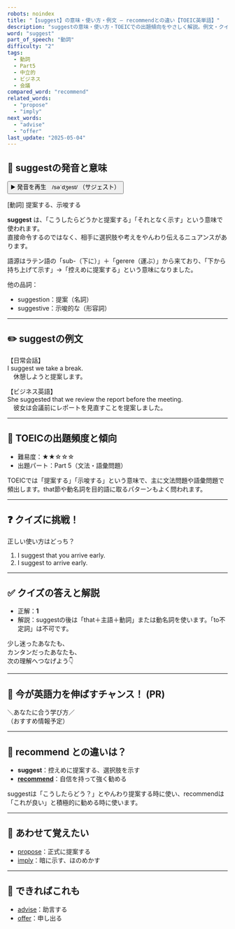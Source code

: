 ```yaml
---
robots: noindex
title: "【suggest】の意味・使い方・例文 ― recommendとの違い【TOEIC英単語】"
description: "suggestの意味・使い方・TOEICでの出題傾向をやさしく解説。例文・クイズ付きでrecommendとの違いもわかりやすく学べます。"
word: "suggest"
part_of_speech: "動詞"
difficulty: "2"
tags:
  - 動詞
  - Part5
  - 中立的
  - ビジネス
  - 会議
compared_word: "recommend"
related_words:
  - "propose"
  - "imply"
next_words:
  - "advise"
  - "offer"
last_update: "2025-05-04"
---
```


## 🔰 suggestの発音と意味

<button class="play-audio" onclick="playTTS('suggest')">
  <span class="play-audio-main">
    ▶️ 発音を再生　/səˈdʒest/
  </span>
  <span class="play-audio-sub">
    （サジェスト）
  </span>
</button>

[動詞] 提案する、示唆する

**suggest** は、「こうしたらどうかと提案する」「それとなく示す」という意味で使われます。  
直接命令するのではなく、相手に選択肢や考えをやんわり伝えるニュアンスがあります。

語源はラテン語の「sub-（下に）」＋「gerere（運ぶ）」から来ており、「下から持ち上げて示す」→「控えめに提案する」という意味になりました。

他の品詞：  
- suggestion：提案（名詞）
- suggestive：示唆的な（形容詞）

---

## ✏️ suggestの例文

【日常会話】  
I suggest we take a break.  
　休憩しようと提案します。

【ビジネス英語】  
She suggested that we review the report before the meeting.  
　彼女は会議前にレポートを見直すことを提案しました。

---

## 🎯 TOEICの出題頻度と傾向

- 難易度：★★☆☆☆
- 出題パート：Part 5（文法・語彙問題）

TOEICでは「提案する」「示唆する」という意味で、主に文法問題や語彙問題で頻出します。that節や動名詞を目的語に取るパターンもよく問われます。

---

## ❓ クイズに挑戦！

正しい使い方はどっち？

1. I suggest that you arrive early.  
2. I suggest to arrive early.

---

## ✅ クイズの答えと解説

- 正解：**1**
- 解説：suggestの後は「that＋主語＋動詞」または動名詞を使います。「to不定詞」は不可です。

少し迷ったあなたも、  
カンタンだったあなたも、  
次の理解へつなげよう👇️

---

## 🚀 今が英語力を伸ばすチャンス！ (PR)

<div class="info-center">
＼あなたに合う学び方／<br>  
（おすすめ情報予定）
</div>

---

## 🤔  recommend との違いは？

- **suggest**：控えめに提案する、選択肢を示す
- **[recommend](/word/recommend/)**：自信を持って強く勧める

suggestは「こうしたらどう？」とやんわり提案する時に使い、recommendは「これが良い」と積極的に勧める時に使います。

---

## 🧩 あわせて覚えたい

- [propose](/word/propose/)：正式に提案する
- [imply](/word/imply/)：暗に示す、ほのめかす

---

## 📖 できればこれも

- [advise](/word/advise/)：助言する
- [offer](/word/offer/)：申し出る

<!-- cvid: aid34_bid03 -->
